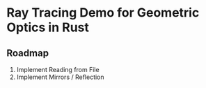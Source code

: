 # Ray Tracing Demo for Geometric Optics in Rust

## Roadmap
1. Implement Reading from File
2. Implement Mirrors / Reflection
